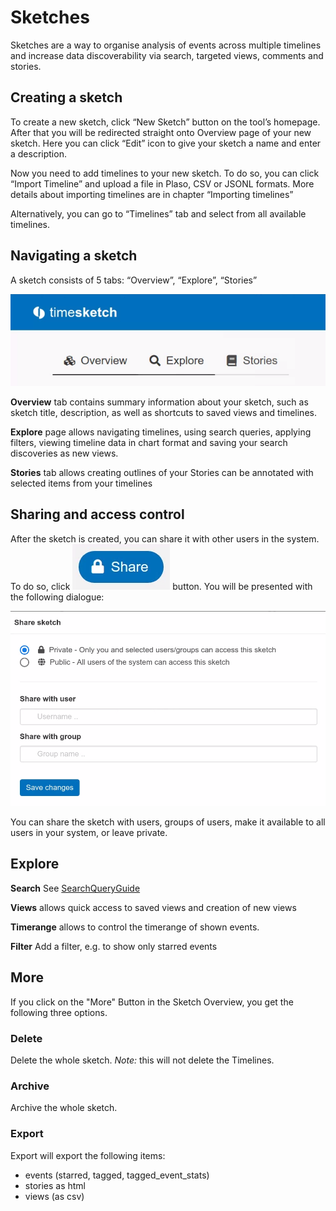 # Sketches

Sketches are a way to organise analysis of events across multiple timelines and increase data discoverability via search, targeted views, comments and stories. 

## Creating a sketch
To create a new sketch, click “New Sketch” button on the tool’s homepage. After that you will be redirected straight onto Overview page of your new sketch. Here you can click “Edit” icon to give your sketch a name and enter a description.

Now you need to add timelines to your new sketch. To do so, you can click “Import Timeline” and upload a file in Plaso, CSV or JSONL formats. More details about importing timelines are in chapter “Importing timelines”

Alternatively, you can go to “Timelines” tab and select from all available timelines.

## Navigating a sketch
A sketch consists of 5 tabs: “Overview”, “Explore”, “Stories”

![navigation bar](images/Navigation.png)

**Overview** tab contains summary information about your sketch, such as sketch title, description, as well as shortcuts to saved views and timelines.

**Explore** page allows navigating timelines, using search queries, applying filters, viewing timeline data in chart format and saving your search discoveries as new views.

**Stories** tab allows creating outlines of your Stories can be annotated with selected items from your timelines

## Sharing and access control
After the sketch is created, you can share it with other users in the system. To do so, click ![Share](images/sharebutton.png) button. You will be presented with the following dialogue:

![Share dialogue](images/Sharingdialog.png) 

You can share the sketch with users, groups of users, make it available to all users in your system, or leave private.

## Explore

**Search** See [SearchQueryGuide](SearchQueryGuide.md)

**Views** allows quick access to saved views and creation of new views

**Timerange** allows to control the timerange of shown events.

**Filter** Add a filter, e.g. to show only starred events

## More

If you click on the "More" Button in the Sketch Overview, you get the following three options.

### Delete

Delete the whole sketch. *Note:* this will not delete the Timelines.

### Archive

Archive the whole sketch.

### Export

Export will export the following items:

- events (starred, tagged, tagged_event_stats)
- stories as html
- views (as csv)
